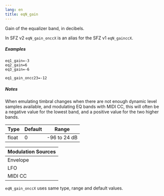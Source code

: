 ```yaml
---
lang: en
title: eqN_gain
---
```

Gain of the equalizer band, in decibels.

In SFZ v2 `eqN_gain_onccX` is an alias for the SFZ v1 `eqN_gainccX`.

##### Examples

```
eq1_gain=-3
eq2_gain=6
eq3_gain=-6

eq1_gain_oncc23=-12
```
##### Notes

When emulating timbral changes when there are not enough dynamic level samples
available, and modulating EQ bands with MIDI CC, this will often be a negative
value for the lowest band, and a positive value for the two higher bands.

| Type  | Default | Range        |
| ---   | ---     | ---          |
| float | 0       | -96 to 24 dB |

| Modulation Sources
|           ---
| Envelope | ✓ |
| LFO      | ✓ |
| MIDI CC  | ✓ | eqN_gain_onccX

`eqN_gain_onccX` uses same type, range and default values.
